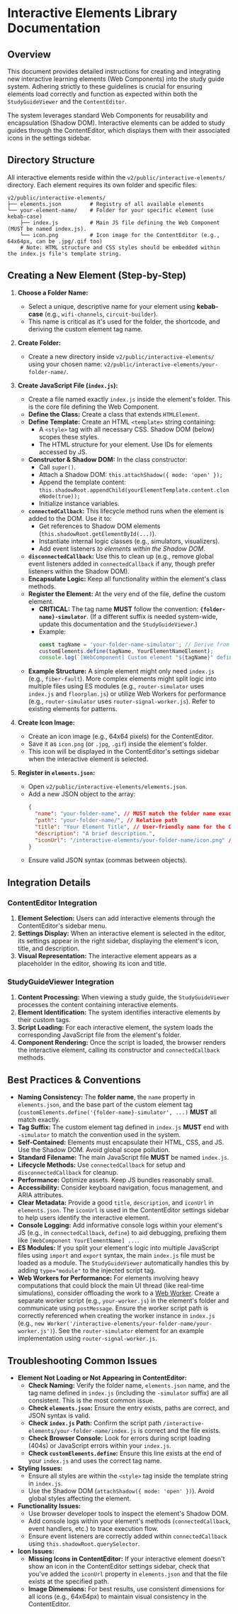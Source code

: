# Interactive Elements Library Documentation

## Overview

This document provides detailed instructions for creating and integrating new interactive learning elements (Web Components) into the study guide system. Adhering strictly to these guidelines is crucial for ensuring elements load correctly and function as expected within both the `StudyGuideViewer` and the `ContentEditor`.

The system leverages standard Web Components for reusability and encapsulation (Shadow DOM). Interactive elements can be added to study guides through the ContentEditor, which displays them with their associated icons in the settings sidebar.

## Directory Structure

All interactive elements reside within the `v2/public/interactive-elements/` directory. Each element requires its own folder and specific files:

```
v2/public/interactive-elements/
├── elements.json         # Registry of all available elements
└── your-element-name/    # Folder for your specific element (use kebab-case)
    ├── index.js          # Main JS file defining the Web Component (MUST be named index.js).
    └── icon.png          # Icon image for the ContentEditor (e.g., 64x64px, can be .jpg/.gif too)
    # Note: HTML structure and CSS styles should be embedded within the index.js file's template string.
```

## Creating a New Element (Step-by-Step)

1.  **Choose a Folder Name:**
    *   Select a unique, descriptive name for your element using **kebab-case** (e.g., `wifi-channels`, `circuit-builder`).
    *   This name is critical as it's used for the folder, the shortcode, and deriving the custom element tag name.

2.  **Create Folder:**
    *   Create a new directory inside `v2/public/interactive-elements/` using your chosen name: `v2/public/interactive-elements/your-folder-name/`.

3.  **Create JavaScript File (`index.js`):**
    *   Create a file named exactly `index.js` inside the element's folder. This is the core file defining the Web Component.
    *   **Define the Class:** Create a class that extends `HTMLElement`.
    *   **Define Template:** Create an HTML `<template>` string containing:
        *   A `<style>` tag with all necessary CSS. Shadow DOM (below) scopes these styles.
        *   The HTML structure for your element. Use IDs for elements accessed by JS.
    *   **Constructor & Shadow DOM:** In the class constructor:
        *   Call `super()`.
        *   Attach a Shadow DOM: `this.attachShadow({ mode: 'open' });`
        *   Append the template content: `this.shadowRoot.appendChild(yourElementTemplate.content.cloneNode(true));`
        *   Initialize instance variables.
    *   **`connectedCallback`:** This lifecycle method runs when the element is added to the DOM. Use it to:
        *   Get references to Shadow DOM elements (`this.shadowRoot.getElementById(...)`).
        *   Instantiate internal logic classes (e.g., simulators, visualizers).
        *   Add event listeners *to elements within the Shadow DOM*.
    *   **`disconnectedCallback`:** Use this to clean up (e.g., remove global event listeners added in `connectedCallback` if any, though prefer listeners within the Shadow DOM).
    *   **Encapsulate Logic:** Keep all functionality within the element's class methods.
    *   **Register the Element:** At the very end of the file, define the custom element.
        *   **CRITICAL:** The tag name **MUST** follow the convention: **`{folder-name}-simulator`**. (If a different suffix is needed system-wide, update this documentation and the `StudyGuideViewer`.)
        *   Example:
            ```javascript
            const tagName = 'your-folder-name-simulator'; // Derive from folder name
            customElements.define(tagName, YourElementNameElement);
            console.log(`[WebComponent] Custom element "${tagName}" defined.`); // Helpful log
            ```
    *   **Example Structure:** A simple element might only need `index.js` (e.g., `fiber-fault`). More complex elements might split logic into multiple files using ES modules (e.g., `router-simulator` uses `index.js` and `floorplan.js`) or utilize Web Workers for performance (e.g., `router-simulator` uses `router-signal-worker.js`). Refer to existing elements for patterns.

4.  **Create Icon Image:**
    *   Create an icon image (e.g., 64x64 pixels) for the ContentEditor.
    *   Save it as `icon.png` (or `.jpg`, `.gif`) inside the element's folder.
    *   This icon will be displayed in the ContentEditor's settings sidebar when the interactive element is selected.

5.  **Register in `elements.json`:**
    *   Open `v2/public/interactive-elements/elements.json`.
    *   Add a new JSON object to the array:
        ```json
        {
          "name": "your-folder-name", // MUST match the folder name exactly
          "path": "your-folder-name/", // Relative path
          "title": "Your Element Title", // User-friendly name for the ContentEditor
          "description": "A brief description.",
          "iconUrl": "/interactive-elements/your-folder-name/icon.png" // Path to icon for ContentEditor
        }
        ```
    *   Ensure valid JSON syntax (commas between objects).

## Integration Details

### ContentEditor Integration

1. **Element Selection:** Users can add interactive elements through the ContentEditor's sidebar menu.
2. **Settings Display:** When an interactive element is selected in the editor, its settings appear in the right sidebar, displaying the element's icon, title, and description.
3. **Visual Representation:** The interactive element appears as a placeholder in the editor, showing its icon and title.

### StudyGuideViewer Integration

1. **Content Processing:** When viewing a study guide, the `StudyGuideViewer` processes the content containing interactive elements.
2. **Element Identification:** The system identifies interactive elements by their custom tags.
3. **Script Loading:** For each interactive element, the system loads the corresponding JavaScript file from the element's folder.
4. **Component Rendering:** Once the script is loaded, the browser renders the interactive element, calling its constructor and `connectedCallback` methods.

## Best Practices & Conventions

*   **Naming Consistency:** The **folder name**, the `name` property in `elements.json`, and the base part of the custom element tag (`customElements.define('{folder-name}-simulator', ...)` **MUST** all match exactly.
*   **Tag Suffix:** The custom element tag defined in `index.js` **MUST** end with `-simulator` to match the convention used in the system.
*   **Self-Contained:** Elements must encapsulate their HTML, CSS, and JS. Use the Shadow DOM. Avoid global scope pollution.
*   **Standard Filename:** The main JavaScript file **MUST** be named `index.js`.
*   **Lifecycle Methods:** Use `connectedCallback` for setup and `disconnectedCallback` for cleanup.
*   **Performance:** Optimize assets. Keep JS bundles reasonably small.
*   **Accessibility:** Consider keyboard navigation, focus management, and ARIA attributes.
*   **Clear Metadata:** Provide a good `title`, `description`, and `iconUrl` in `elements.json`. The `iconUrl` is used in the ContentEditor settings sidebar to help users identify the interactive element.
*   **Console Logging:** Add informative console logs within your element's JS (e.g., in `connectedCallback`, `define`) to aid debugging, prefixing them like `[WebComponent YourElementName] ...`.
*   **ES Modules:** If you split your element's logic into multiple JavaScript files using `import` and `export` syntax, the main `index.js` file must be loaded as a module. The `StudyGuideViewer` automatically handles this by adding `type="module"` to the injected script tag.
*   **Web Workers for Performance:** For elements involving heavy computations that could block the main UI thread (like real-time simulations), consider offloading the work to a [Web Worker](https://developer.mozilla.org/en-US/docs/Web/API/Web_Workers_API/Using_web_workers). Create a separate worker script (e.g., `your-worker.js`) in the element's folder and communicate using `postMessage`. Ensure the worker script path is correctly referenced when creating the worker instance in `index.js` (e.g., `new Worker('/interactive-elements/your-folder-name/your-worker.js')`). See the `router-simulator` element for an example implementation using `router-signal-worker.js`.

## Troubleshooting Common Issues

*   **Element Not Loading or Not Appearing in ContentEditor:**
    *   **Check Naming:** Verify the folder name, `elements.json` name, and the tag name defined in `index.js` (including the `-simulator` suffix) are all consistent. This is the most common issue.
    *   **Check `elements.json`:** Ensure the entry exists, paths are correct, and JSON syntax is valid.
    *   **Check `index.js` Path:** Confirm the script path `/interactive-elements/your-folder-name/index.js` is correct and the file exists.
    *   **Check Browser Console:** Look for errors during script loading (404s) or JavaScript errors within your `index.js`.
    *   **Check `customElements.define`:** Ensure this line exists at the end of your `index.js` and uses the correct tag name.
*   **Styling Issues:**
    *   Ensure all styles are within the `<style>` tag inside the template string in `index.js`.
    *   Use the Shadow DOM (`attachShadow({ mode: 'open' })`). Avoid global styles affecting the element.
*   **Functionality Issues:**
    *   Use browser developer tools to inspect the element's Shadow DOM.
    *   Add console logs within your element's methods (`connectedCallback`, event handlers, etc.) to trace execution flow.
    *   Ensure event listeners are correctly added within `connectedCallback` using `this.shadowRoot.querySelector`.
*   **Icon Issues:**
    *   **Missing Icons in ContentEditor:** If your interactive element doesn't show an icon in the ContentEditor settings sidebar, check that you've added the `iconUrl` property in `elements.json` and that the file exists at the specified path.
    *   **Image Dimensions:** For best results, use consistent dimensions for all icons (e.g., 64x64px) to maintain visual consistency in the ContentEditor.
